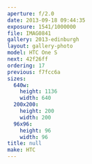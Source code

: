 ```yaml
---
aperture: f/2.0
date: 2013-09-18 09:44:35
exposure: 1541/1000000
file: IMAG0841
gallery: 2013-edinburgh
layout: gallery-photo
model: HTC One S
next: 42f26ff
ordering: 17
previous: f7fcc6a
sizes:
  640w:
    height: 1136
    width: 640
  200x200:
    height: 200
    width: 200
  96x96:
    height: 96
    width: 96
title: null
make: HTC
---
```

